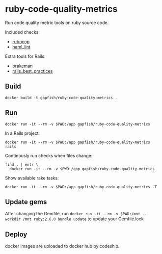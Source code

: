 # ruby-code-quality-metrics

Run code quality metric tools on ruby source code.

Included checks:

* [rubocop][]
* [haml_lint][]

Extra tools for Rails:

* [brakeman][]
* [rails_best_practices][]

## Build

    docker build -t gapfish/ruby-code-quality-metrics .

## Run

    docker run -it --rm -v $PWD:/app gapfish/ruby-code-quality-metrics

In a Rails project:

    docker run -it --rm -v $PWD:/app gapfish/ruby-code-quality-metrics rails

Continously run checks when files change:

    find . | entr \
      docker run -it --rm -v $PWD:/app gapfish/ruby-code-quality-metrics

Show available rake tasks:

    docker run -it --rm -v $PWD:/app gapfish/ruby-code-quality-metrics -T

[rubocop]: https://github.com/bbatsov/rubocop/
[haml_lint]: https://github.com/brigade/haml-lint/
[brakeman]: https://github.com/presidentbeef/brakeman/
[rails_best_practices]: https://github.com/railsbp/rails_best_practices/

## Update gems

After changing the Gemfile, run `docker run -it --rm -v $PWD:/mnt --workdir
/mnt ruby:2.6.0 bundle update` to update your Gemfile.lock

## Deploy

docker images are uploaded to docker hub by codeship.
